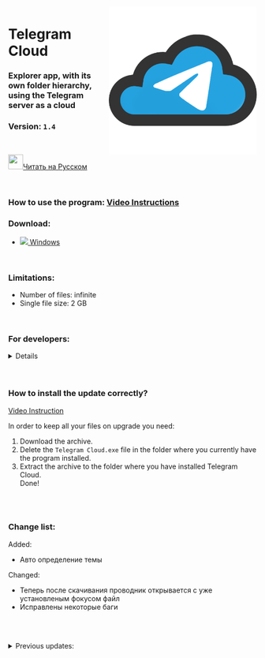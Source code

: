 <img src="TelegramCloud/Web/images/TelegramCloud.png" width="300" align="right">

# Telegram Cloud

### Explorer app, with its own folder hierarchy, using the Telegram server as a cloud

### Version: <a id="version"><code>1.4</code></a>

</br>

<a href="README.md" ><img src="https://emojio.ru/images/twitter-64/1f1f7-1f1fa.png" width="30" height="30"></img>Читать на Русском</a>

</br>

### How to use the program: <a href="https://superzombi.github.io/telegram-cloud.docs">Video Instructions</a>

### Download:
<ul>
 <li><img src="https://img-premium.flaticon.com/png/512/888/888882.png?token=exp=1622637331~hmac=bf60c71ded33b51da0a6d32c3833d1f7" height=15px><a href="https://github.com/SuperZombi/Telegram_Cloud/releases"> Windows</a></li>
</ul>
</br>


### Limitations:

<ul>
 <li>Number of files: infinite</li>
  <li>Single file size: 2 GB</li>
</ul>
</br>


### For developers:
<details>
 
### <a href="https://superzombi.github.io/telegram-cloud.docs/developer.html">Developer Instructions</a></br>
   
### Required Python libraries:
<details>
<ul>
 <li><a href="https://pypi.org/project/Pyrogram/">pyrogram</a></li>
  <li><a href="https://pypi.org/project/Eel/">eel</a></li>
 <li><a href="https://pypi.org/project/requests/">requests</a></li>
 <li><a href="https://pypi.org/project/beautifulsoup4/">beautifulsoup</a></li>
</ul>
</details>
</details>
</br></br>


### How to install the update correctly?

<a href="https://superzombi.github.io/telegram-cloud.docs/#upgrade">Video Instruction</a>

In order to keep all your files on upgrade you need:
<ol>
 <li>Download the archive.</li>
 <li>Delete the <code>Telegram Cloud.exe</code> file in the folder where you currently have the program installed.</li>
 <li>Extract the archive to the folder where you have installed Telegram Cloud.</li>
 Done!
</ol>

</br></br>

### Change list:

<div id="change_list">
Added:
<ul>
 <li>Авто определение темы</li>
</ul>
Changed:
<ul>
 <li>Теперь после скачивания проводник открывается с уже установленым фокусом файл</li>
 <li>Исправлены некоторые баги</li>
</ul>
</div>
 
 
 </br></br>
 <details>
 <summary>Previous updates:</summary>
 <table>
  
<tr><td>1.4</td>
  <td>
Added:
<ul>
 <li>Авто определение темы</li>
</ul>
Changed:
<ul>
 <li>Теперь после скачивания проводник открывается с уже установленым фокусом файл</li>
 <li>Исправлены некоторые баги</li>
</ul>
 </td></tr>  
  
  
<tr><td>1.3</td>
  <td>
Added:
<ul>
 <li>Тёмная тема</li>
 <li>Авто проверка обновлений</li>
</ul>
Changed:
<ul>
 <li>Исправлен баг с окном поиска</li>
  <li>Теперь поиск не обращает внимание на регистр</li>
</ul>
 </td></tr> 
  
  
   <tr><td>1.2</td>
  <td>
Added:
<ul>
 <li>Поиск файлов</li>
  <li>Красивые уведомления</li>
</ul>
Changed:
<ul>
 <li>Исправлена ошибка карусельного меню</li>
  <li>Кнопка GitHub переехала в карусельное меню</li>
</ul>
 </td></tr> 
  
  
  <tr><td>1.1</td>
  <td>
 Added:
<ul>
 <li>Сортировка файлов</li>
  <li>Проверка обновлений</li>
</ul>
 Changed:
<ul>
 <li> Исправлены некоторые ошибки</li>
</ul>
 </td></tr>
 </table>
</details>
